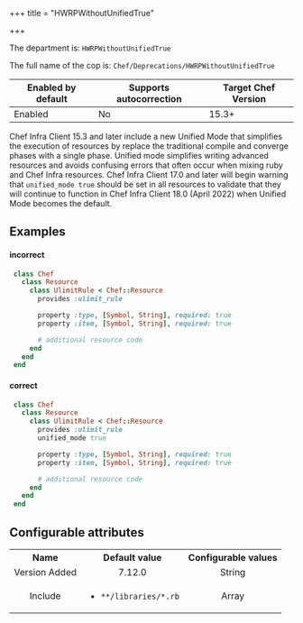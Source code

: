 +++
title = "HWRPWithoutUnifiedTrue"

+++

<!-- This content is automatically generated. See https://github.com/chef/chef-web-docs/blob/main/generated/README.md -->

The department is: `HWRPWithoutUnifiedTrue`

The full name of the cop is: `Chef/Deprecations/HWRPWithoutUnifiedTrue`

| Enabled by default | Supports autocorrection | Target Chef Version |
| --- | --- | --- |
| Enabled | No | 15.3+ |

Chef Infra Client 15.3 and later include a new Unified Mode that simplifies the execution of resources by replace the traditional compile and converge phases with a single phase. Unified mode simplifies writing advanced resources and avoids confusing errors that often occur when mixing ruby and Chef Infra resources. Chef Infra Client 17.0 and later will begin warning that `unified_mode true` should be set in all resources to validate that they will continue to function in Chef Infra Client 18.0 (April 2022) when Unified Mode becomes the default.

## Examples


#### incorrect

```ruby
 class Chef
   class Resource
     class UlimitRule < Chef::Resource
       provides :ulimit_rule

       property :type, [Symbol, String], required: true
       property :item, [Symbol, String], required: true

       # additional resource code
     end
   end
 end
```

#### correct

```ruby
 class Chef
   class Resource
     class UlimitRule < Chef::Resource
       provides :ulimit_rule
       unified_mode true

       property :type, [Symbol, String], required: true
       property :item, [Symbol, String], required: true

       # additional resource code
     end
   end
 end
```

## Configurable attributes

<table>
<tbody><tr>
<th>Name</th>
<th>Default value</th>
<th>Configurable values</th>
</tr>
<tr>
<td style="text-align:center">Version Added</td>
<td style="text-align:center">7.12.0</td>
<td style="text-align:center">String</td>
</tr>
<tr><td style="text-align:center">Include</td>
<td style="text-align:center"><ul>
<li><code>**/libraries/*.rb</code></li>
</ul>
</td>
<td style="text-align:center">Array</td>
</tr></tbody></table>
